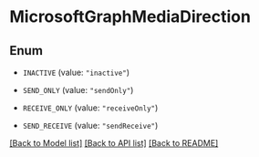 # MicrosoftGraphMediaDirection

## Enum


* `INACTIVE` (value: `"inactive"`)

* `SEND_ONLY` (value: `"sendOnly"`)

* `RECEIVE_ONLY` (value: `"receiveOnly"`)

* `SEND_RECEIVE` (value: `"sendReceive"`)


[[Back to Model list]](../README.md#documentation-for-models) [[Back to API list]](../README.md#documentation-for-api-endpoints) [[Back to README]](../README.md)


